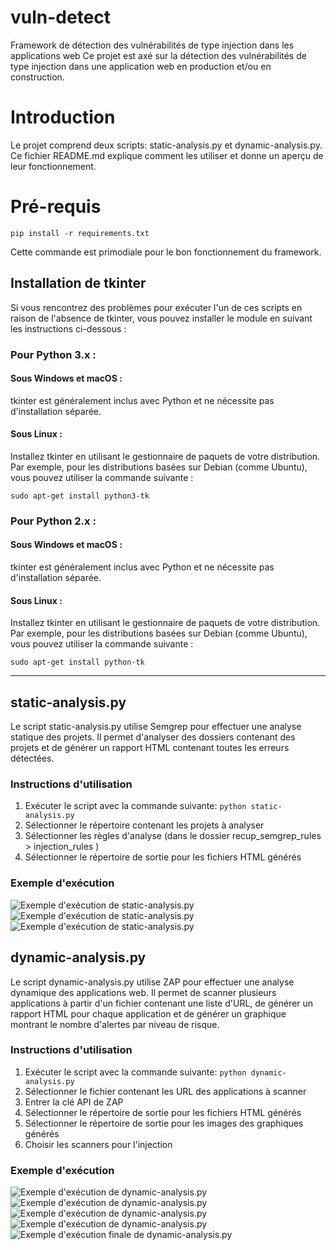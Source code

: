 # vuln-detect
Framework de détection des vulnérabilités de type injection dans les applications web
Ce  projet est axé sur la détection des vulnérabilités de type injection dans une application web en production et/ou en construction.
# Introduction
Le projet comprend deux scripts: static-analysis.py et dynamic-analysis.py. Ce fichier README.md explique comment les utiliser et donne un aperçu de leur fonctionnement.

# Pré-requis
`pip install -r requirements.txt`

Cette commande est primodiale pour le bon fonctionnement du framework.


## Installation de tkinter

Si vous rencontrez des problèmes pour exécuter l'un de ces scripts en raison de l'absence de tkinter, vous pouvez installer le module en suivant les instructions ci-dessous :

### Pour Python 3.x :

#### Sous Windows et macOS :

tkinter est généralement inclus avec Python et ne nécessite pas d'installation séparée.

#### Sous Linux :

Installez tkinter en utilisant le gestionnaire de paquets de votre distribution. Par exemple, pour les distributions basées sur Debian (comme Ubuntu), vous pouvez utiliser la commande suivante :

`sudo apt-get install python3-tk`


### Pour Python 2.x :

#### Sous Windows et macOS :

tkinter est généralement inclus avec Python et ne nécessite pas d'installation séparée.

#### Sous Linux :

Installez tkinter en utilisant le gestionnaire de paquets de votre distribution. Par exemple, pour les distributions basées sur Debian (comme Ubuntu), vous pouvez utiliser la commande suivante :

`sudo apt-get install python-tk`

_______________________________________________________________________


## static-analysis.py
Le script static-analysis.py utilise Semgrep pour effectuer une analyse statique des projets. Il permet d'analyser des dossiers contenant des projets et de générer un rapport HTML contenant toutes les erreurs détectées.

### Instructions d'utilisation
1. Exécuter le script avec la commande suivante: `python static-analysis.py`
2. Sélectionner le répertoire contenant les projets à analyser
3. Sélectionner les règles d'analyse (dans le dossier recup_semgrep_rules > injection_rules )
4. Sélectionner le répertoire de sortie pour les fichiers HTML générés

### Exemple d'exécution
![Exemple d'exécution de static-analysis.py](./images/selection-tk-stat-1.png)
![Exemple d'exécution de static-analysis.py](./images/selection-tk-stat-2.png)
![Exemple d'exécution de static-analysis.py](./images/analyse-stat-1.png)


## dynamic-analysis.py
Le script dynamic-analysis.py utilise ZAP pour effectuer une analyse dynamique des applications web. Il permet de scanner plusieurs applications à partir d'un fichier contenant une liste d'URL, de générer un rapport HTML pour chaque application et de générer un graphique montrant le nombre d'alertes par niveau de risque.

### Instructions d'utilisation
1. Exécuter le script avec la commande suivante: `python dynamic-analysis.py`
2. Sélectionner le fichier contenant les URL des applications à scanner
3. Entrer la clé API de ZAP
4. Sélectionner le répertoire de sortie pour les fichiers HTML générés
5. Sélectionner le répertoire de sortie pour les images des graphiques générés
6. Choisir les scanners pour l'injection

### Exemple d'exécution
![Exemple d'exécution de dynamic-analysis.py](./images/selection-tk-dyna-1.png) 
![Exemple d'exécution de dynamic-analysis.py](./images/selection-tk-dyna-2.png) 
![Exemple d'exécution de dynamic-analysis.py](./images/analyse-dyna-1.png) 
![Exemple d'exécution de dynamic-analysis.py](./images/analyse-dyna-2.png) 
![Exemple d'exécution finale de dynamic-analysis.py](./images/scan.png) 

